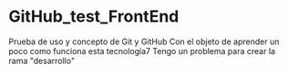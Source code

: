 # GitHub_test_FrontEnd
Prueba de uso y concepto de Git y GitHub
Con el objeto de aprender un poco como funciona esta tecnología7
Tengo un problema para crear la rama "desarrollo"
